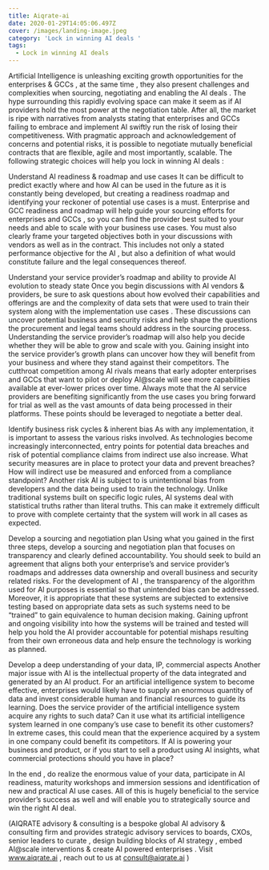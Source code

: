 ```yaml
---
title: Aiqrate-ai
date: 2020-01-29T14:05:06.497Z
cover: /images/landing-image.jpeg
category: 'Lock in winning AI deals '
tags:
  - Lock in winning AI deals
---
```

Artificial Intelligence is unleashing exciting growth opportunities for the enterprises & GCCs , at the same time , they also present challenges and complexities when sourcing, negotiating and enabling the AI deals . The hype surrounding this rapidly evolving space can make it seem as if AI providers hold the most power at the negotiation table. After all, the market is ripe with narratives from analysts stating that enterprises and GCCs failing to embrace and implement AI swiftly run the risk of losing their competitiveness. With pragmatic approach and acknowledgement of concerns and potential risks, it is possible to negotiate mutually beneficial contracts that are flexible, agile and most importantly, scalable. The following strategic choices will help you lock in winning AI deals :

Understand AI readiness & roadmap and use cases
It can be difficult to predict exactly where and how AI can be used in the future as it is constantly being developed, but creating a readiness roadmap and identifying your reckoner of potential use cases is a must. Enterprise and GCC readiness and roadmap will help guide your sourcing efforts for enterprises and GCCs , so you can find the provider best suited to your needs and able to scale with your business use cases. You must also clearly frame your targeted objectives both in your discussions with vendors as well as in the contract. This includes not only a stated performance objective for the AI , but also a definition of what would constitute failure and the legal consequences thereof.

Understand your service provider’s roadmap and ability to provide AI evolution to steady state
Once you begin discussions with AI vendors & providers, be sure to ask questions about how evolved their capabilities and offerings are and the complexity of data sets that were used to train their system along with the implementation use cases . These discussions can uncover potential business and security risks and help shape the questions the procurement and legal teams should address in the sourcing process. Understanding the service provider’s roadmap will also help you decide whether they will be able to grow and scale with you. Gaining insight into the service provider’s growth plans can uncover how they will benefit from your business and where they stand against their competitors. The cutthroat competition among AI rivals means that early adopter enterprises and GCCs that want to pilot or deploy AI@scale will see more capabilities available at ever-lower prices over time. Always mote that the AI service providers are benefiting significantly from the use cases you bring forward for trial as well as the vast amounts of data being processed in their platforms. These points should be leveraged to negotiate a better deal.

Identify business risk cycles & inherent bias
As with any implementation, it is important to assess the various risks involved. As technologies become increasingly interconnected, entry points for potential data breaches and risk of potential compliance claims from indirect use also increase. What security measures are in place to protect your data and prevent breaches? How will indirect use be measured and enforced from a compliance standpoint? Another risk AI is subject to is unintentional bias from developers and the data being used to train the technology. Unlike traditional systems built on specific logic rules, AI systems deal with statistical truths rather than literal truths. This can make it extremely difficult to prove with complete certainty that the system will work in all cases as expected.

Develop a sourcing and negotiation plan
Using what you gained in the first three steps, develop a sourcing and negotiation plan that focuses on transparency and clearly defined accountability. You should seek to build an agreement that aligns both your enterprise’s and service provider’s roadmaps and addresses data ownership and overall business and security related risks. For the development of AI , the transparency of the algorithm used for AI purposes is essential so that unintended bias can be addressed. Moreover, it is appropriate that these systems are subjected to extensive testing based on appropriate data sets as such systems need to be “trained” to gain equivalence to human decision making. Gaining upfront and ongoing visibility into how the systems will be trained and tested will help you hold the AI provider accountable for potential mishaps resulting from their own erroneous data and help ensure the technology is working as planned.

Develop a deep understanding of your data, IP, commercial aspects
Another major issue with AI is the intellectual property of the data integrated and generated by an AI product. For an artificial intelligence system to become effective, enterprises would likely have to supply an enormous quantity of data and invest considerable human and financial resources to guide its learning. Does the service provider of the artificial intelligence system acquire any rights to such data? Can it use what its artificial intelligence system learned in one company’s use case to benefit its other customers? In extreme cases, this could mean that the experience acquired by a system in one company could benefit its competitors. If AI is powering your business and product, or if you start to sell a product using AI insights, what commercial protections should you have in place?

In the end , do realize the enormous value of your data, participate in AI readiness, maturity workshops and immersion sessions and identification of new and practical AI use cases. All of this is hugely beneficial to the service provider’s success as well and will enable you to strategically source and win the right AI deal.

(AIQRATE advisory & consulting is a bespoke global AI advisory & consulting firm and provides strategic advisory services to boards, CXOs, senior leaders to curate , design building blocks of AI strategy , embed AI@scale interventions & create AI powered enterprises . Visit www.aiqrate.ai , reach out to us at consult@aiqrate.ai )
